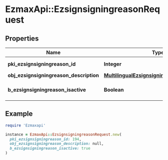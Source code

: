 # EzmaxApi::EzsignsigningreasonRequest

## Properties

| Name | Type | Description | Notes |
| ---- | ---- | ----------- | ----- |
| **pki_ezsignsigningreason_id** | **Integer** | The unique ID of the Ezsignsigningreason | [optional] |
| **obj_ezsignsigningreason_description** | [**MultilingualEzsignsigningreasonDescription**](MultilingualEzsignsigningreasonDescription.md) |  |  |
| **b_ezsignsigningreason_isactive** | **Boolean** | Whether the ezsignsigningreason is active or not |  |

## Example

```ruby
require 'Ezmaxapi'

instance = EzmaxApi::EzsignsigningreasonRequest.new(
  pki_ezsignsigningreason_id: 194,
  obj_ezsignsigningreason_description: null,
  b_ezsignsigningreason_isactive: true
)
```


